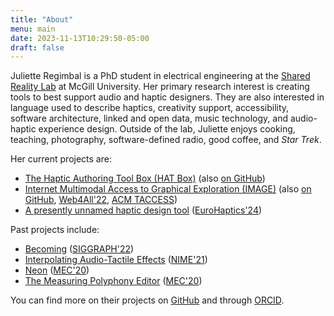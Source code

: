 ```yaml
---
title: "About"
menu: main
date: 2023-11-13T10:29:50-05:00
draft: false
---
```


Juliette Regimbal is a PhD student in electrical engineering at the [Shared Reality Lab](https://srl.mcgill.ca) at McGill University.
Her primary research interest is creating tools to best support audio and haptic designers.
They are also interested in language used to describe haptics, creativity support, accessibility, software architecture, linked and open data, music technology, and audio-haptic experience design.
Outside of the lab, Juliette enjoys cooking, teaching, photography, software-defined radio, good coffee, and *Star Trek*.

Her current projects are:

* [The Haptic Authoring Tool Box (HAT Box)](https://srl.mcgill.ca/hat-box) (also [on GitHub](https://github.com/JRegimbal/hat-box))
* [Internet Multimodal Access to Graphical Exploration (IMAGE)](https://image.a11y.mcgill.ca) (also [on GitHub](https://github.com/Shared-Reality-Lab/IMAGE-server), [Web4All'22](https://doi.org/10.1145/3493612.3520460), [ACM TACCESS](https://doi.org/10.1145/3665223))
* [A presently unnamed haptic design tool](https://github.com/JRegimbal/haptic-swatch) ([EuroHaptics'24](https://rdcu.be/dZbCt))

Past projects include:

* [Becoming](https://sonicarts.ucsd.edu/research/becoming.html) ([SIGGRAPH'22](https://doi.org/10.1145/3532834.3536209))
* [Interpolating Audio-Tactile Effects](https://github.com/JRegimbal/mmi) ([NIME'21](https://doi.org/10.21428/92fbeb44.1084cb07))
* [Neon](https://github.com/DDMAL/Neon) ([MEC'20](https://doi.org/10.17613/d41w-n008))
* [The Measuring Polyphony Editor](https://github.com/MeasuringPolyphony/mp_editor) ([MEC'20](https://doi.org/10.17613/5k88-9z02))

You can find more on their projects on [GitHub](https://github.com/JRegimbal) and through [ORCID](https://orcid.org/0000-0003-4902-046X).

